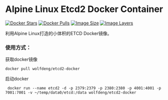 # Alpine Linux Etcd2 Docker Container
[![Docker Stars](https://img.shields.io/docker/stars/wolfdeng/etcd2-docker.svg)](https://hub.docker.com/r/wolfdeng/etcd2-docker-docker/)
[![Docker Pulls](https://img.shields.io/docker/pulls/wolfdeng/etcd2-docker.svg)](https://hub.docker.com/r/wolfdeng/etcd2-docker/)
[![Image Size](https://img.shields.io/imagelayers/image-size/wolfdeng/etcd2-docker-docker/latest.svg)](https://imagelayers.io/?images=wolfdeng/etcd2-docker:latest)
[![Image Layers](https://img.shields.io/imagelayers/layers/wolfdeng/etcd2-docker/latest.svg)](https://imagelayers.io/?images=wolfdeng/etcd2-docker:latest)

利用Alpine Linux打造的小体积的ETCD Docker镜像。

### 使用方式：

获取docker镜像

```
docker pull wolfdeng/etcd2-docker
```


启动docker

```
 docker run --name etcd2 -d -p 2379:2379 -p 2380:2380 -p 4001:4001 -p 7001:7001 -v ~/temp/data0/etcd:/data wolfdeng/etcd2-docker
```

